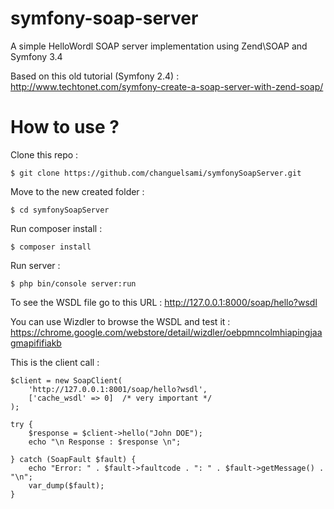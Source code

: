 symfony-soap-server
===================

A simple HelloWordl SOAP server implementation using Zend\SOAP and Symfony 3.4

Based on this old tutorial (Symfony 2.4) : 
http://www.techtonet.com/symfony-create-a-soap-server-with-zend-soap/

How to use ?
===================

Clone this repo : 
```
$ git clone https://github.com/changuelsami/symfonySoapServer.git
```

Move to the new created folder :
```
$ cd symfonySoapServer
```

Run composer install : 
```
$ composer install
```

Run server : 
```
$ php bin/console server:run
```

To see the WSDL file go to this URL : 
http://127.0.0.1:8000/soap/hello?wsdl

You can use Wizdler to browse the WSDL and test it : 
https://chrome.google.com/webstore/detail/wizdler/oebpmncolmhiapingjaagmapififiakb

This is the client call : 
```
$client = new SoapClient(
    'http://127.0.0.1:8001/soap/hello?wsdl',  
    ['cache_wsdl' => 0]  /* very important */
);

try {
    $response = $client->hello("John DOE");
    echo "\n Response : $response \n";

} catch (SoapFault $fault) {
    echo "Error: " . $fault->faultcode . ": " . $fault->getMessage() . "\n";
    var_dump($fault);
}
```
